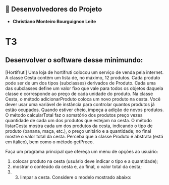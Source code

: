 ## 👥 Desenvolvedores do Projeto
- **Christiano Monteiro Bourguignon Leite**
# T3
## Desenvolver o software desse minimundo:
[Hortifruti] Uma loja de hortifruti colocou um serviço de venda pela internet. A classe Cesta contém um lista de, no máximo, 12 produtos. Cada produto pode ser de um dos tipos (subclasses) derivados de Produto. Cada uma das subclasses define um valor fixo que vale para todos os objetos daquela classe e corresponde ao preço de cada unidade do produto. Na classe Cesta, o método adicionarProduto coloca um novo produto na cesta. Você dever usar uma variável de instância para controlar quantos produtos já estão ocupados. Quando estiver cheio, impeça a adição de novos produtos. O método calcularTotal faz o somatório dos produtos preço vezes quantidade de cada um dos produtos que estejam na cesta. O método listarCesta mostra cada um dos produtos da cesta, indicando o tipo de produto (banana, maça, etc.), o preço unitário e a quantidade; no final mostre o valor total da cesta. Perceba que a classe Produto é abstrata (está em itálico), bem como o método getPreco. 

Faça um programa principal que ofereça um menu de opções ao usuário: 
1. colocar produto na cesta (usuário deve indicar o tipo e a quantidade); 
2. mostrar o conteúdo da cesta e, ao final, o valor total da cesta;
3. 3. limpar a cesta. Considere o modelo mostrado abaixo:



